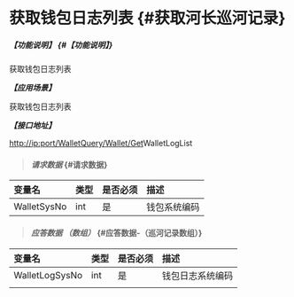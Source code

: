 # 获取钱包日志列表 {#获取河长巡河记录}

##### _【功能说明】_ {#【功能说明】}

获取钱包日志列表

_**【应用场景】**_

获取钱包日志列表

_**【接口地址】**_

[http://ip:port/WalletQuery/Wallet/Get](http://ip:port/HMQuery/PatrolRiver/GetPatrolRivers)WalletLogList

> #### _请求数据_ {#请求数据}

| 变量名 | 类型 | 是否必须 | 描述 |
| :--- | :--- | :--- | :--- |
| WalletSysNo | int | 是 | 钱包系统编码 |

> #### _应答数据 （数组）_ {#应答数据-（巡河记录数组）}

| 变量名 | 类型 | 是否必须 | 描述 |
| :--- | :--- | :--- | :--- |
| WalletLogSysNo | int | 是 | 钱包日志系统编码 |
|  |  |  |  |



